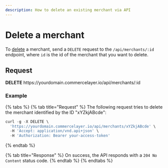 ```yaml
---
description: How to delete an existing merchant via API
---
```


# Delete a merchant

To <a href="https://docs.commercelayer.io/developers/deleting-resources" target="_blank">delete</a> a merchant, send a `DELETE` request to the `/api/merchants/:id` endpoint, where `id` is the id of the merchant that you want to delete.

## Request

**DELETE** https://<i></i>yourdomain.commercelayer.io/api/merchants/:id

### Example

{% tabs %}
{% tab title="Request" %}
The following request tries to delete the merchant identified by the ID "xYZkjABcde":

```javascript
curl -g -X DELETE \
  'https://yourdomain.commercelayer.io/api/merchants/xYZkjABcde' \
  -H 'Accept: application/vnd.api+json' \
  -H 'Authorization: Bearer your-access-token'
```
{% endtab %}

{% tab title="Response" %}
On success, the API responds with a `204 No Content` status code.
{% endtab %}
{% endtabs %}


